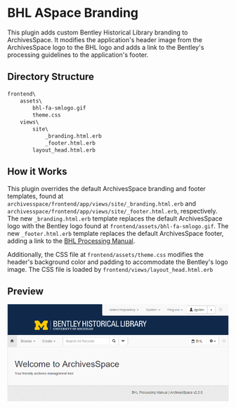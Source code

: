 # BHL ASpace Branding
This plugin adds custom Bentley Historical Library branding to ArchivesSpace. It modifies the application's header image from the ArchivesSpace logo to the BHL logo and adds a link to the Bentley's processing guidelines to the application's footer.

## Directory Structure
    frontend\
        assets\
            bhl-fa-smlogo.gif
            theme.css
        views\
            site\
                _branding.html.erb
                _footer.html.erb
            layout_head.html.erb

## How it Works
This plugin overrides the default ArchivesSpace branding and footer templates, found at `archivesspace/frontend/app/views/site/_branding.html.erb` and `archivesspace/frontend/app/views/site/_footer.html.erb`, respectively. The new `_branding.html.erb` template replaces the default ArchivesSpace logo with the Bentley logo found at `frontend/assets/bhl-fa-smlogo.gif`. The new `_footer.html.erb` template replaces the default ArchivesSpace footer, adding a link to the [BHL Processing Manual](https://sites.google.com/a/umich.edu/bhl-archival-curation/processing-archival-collections). 

Additionally, the CSS file at `frontend/assets/theme.css` modifies the header's background color and padding to accommodate the Bentley's logo image. The CSS file is loaded by `frontend/views/layout_head.html.erb`

## Preview
![screenshot](docs\screenshot.PNG "BHL ASpace Branding")